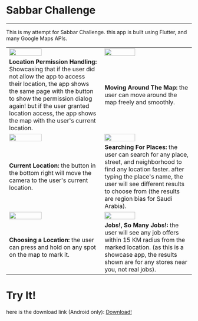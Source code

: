 
# Sabbar Challenge
___

This is my attempt for Sabbar Challenge. this app is built using Flutter, and many Google Maps APIs.




|  |  |
|--|--|
|<img src="https://github.com/waleedf112/Sabbar-Challenge/raw/master/Showcase/1.gif" height="60%" />|<img src="https://github.com/waleedf112/Sabbar-Challenge/raw/master/Showcase/2.gif"  height="60%" />
|**Location Permission Handling:** Showcasing that if the user did not allow the app to access their location, the app shows the same page with the button to show the permission dialog again! but if the user granted location access, the app shows the map with the user's current location.|**Moving Around The Map:** the user can move around the map freely and smoothly.
|<img src="https://github.com/waleedf112/Sabbar-Challenge/raw/master/Showcase/3.gif"  height="60%" />|<img src="https://github.com/waleedf112/Sabbar-Challenge/raw/master/Showcase/4.gif"  height="60%" />
|**Current Location:** the button in the bottom right will move the camera to the user's current location.|**Searching For Places:** the user can search for any place, street, and neighborhood to find any location faster. after typing the place's name, the user will see different results to choose from (the results are region bias for Saudi Arabia).
|<img src="https://github.com/waleedf112/Sabbar-Challenge/raw/master/Showcase/5.gif"  height="60%" />|<img src="https://github.com/waleedf112/Sabbar-Challenge/raw/master/Showcase/6.gif"  height="60%" />
|**Choosing a Location:** the user can press and hold on any spot on the map to mark it.|**Jobs!, So Many Jobs!:** the user will see any job offers within 15 KM radius from the marked location. (as this is a showcase app, the results shown are for any stores near you, not real jobs).

# Try It!
here is the download link (Android only): [Download!](https://github.com/waleedf112/Sabbar-Challenge/releases/tag/0.0.1)